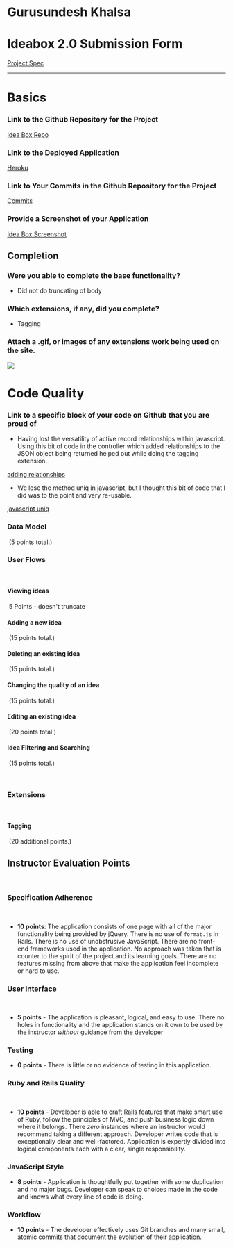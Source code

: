# Gurusundesh Khalsa
# Ideabox 2.0 Submission Form
[Project Spec](https://github.com/turingschool/curriculum/blob/master/source/projects/revenge_of_idea_box.markdown)

------

# Basics

### Link to the Github Repository for the Project
[Idea Box Repo](https://github.com/GKhalsa/idea_box)

### Link to the Deployed Application
[Heroku](http://idea-boxer.herokuapp.com/)

### Link to Your Commits in the Github Repository for the Project
[Commits](https://github.com/GKhalsa/idea_box/commits/master)

### Provide a Screenshot of your Application
[Idea Box Screenshot](http://i.imgur.com/37ysQpn.png)

## Completion

### Were you able to complete the base functionality?
* Did not do truncating of body

### Which extensions, if any, did you complete?
* Tagging

### Attach a .gif, or images of any extensions work being used on the site.
![](http://g.recordit.co/uCZxF9RqCM.gif)
# Code Quality

### Link to a specific block of your code on Github that you are proud of
* Having lost the versatility of active record relationships within javascript. Using this bit of code in the controller which added relationships to the JSON object being returned helped out while doing the tagging extension.

[adding relationships](https://github.com/GKhalsa/idea_box/blob/77a1816e6e43e9c707d3bb856acff83514703193/app/controllers/api/v1/ideas_controller.rb#L4)

* We lose the method uniq in javascript, but I thought this bit of code that I did was to the point and very re-usable.

[javascript uniq](https://github.com/GKhalsa/idea_box/blob/77a1816e6e43e9c707d3bb856acff83514703193/app/assets/javascripts/ideaManipulation.js#L43-L48)

### Data Model
​
(5 points total.)
​
### User Flows
​
#### Viewing ideas
​
5 Points - doesn't truncate
​
#### Adding a new idea
​
(15 points total.)
​
#### Deleting an existing idea
​
(15 points total.)
​
#### Changing the quality of an idea
​
(15 points total.)
​
#### Editing an existing idea
​
(20 points total.)
​
#### Idea Filtering and Searching
​
(15 points total.)

​
### Extensions
​
#### Tagging
​
(20 additional points.)
​

## Instructor Evaluation Points
​
### Specification Adherence
​
* **10 points**: The application consists of one page with all of the major functionality being provided by jQuery. There is no use of `format.js` in Rails. There is no use of unobstrusive JavaScript. There are no front-end frameworks used in the application. No approach was taken that is counter to the spirit of the project and its learning goals. There are no features missing from above that make the application feel incomplete or hard to use.
​
### User Interface
​
* **5 points** - The application is pleasant, logical, and easy to use. There no holes in functionality and the application stands on it own to be used by the instructor _without_ guidance from the developer
​
### Testing
* **0 points** - There is little or no evidence of testing in this application.
​
### Ruby and Rails Quality
​
* **10 points** - Developer is able to craft Rails features that make smart use of Ruby, follow the principles of MVC, and push business logic down where it belongs. There _zero_ instances where an instructor would recommend taking a different approach. Developer writes code that is exceptionally clear and well-factored. Application is expertly divided into logical components each with a clear, single responsibility.

### JavaScript Style
* **8 points** - Application is thoughtfully put together with some duplication and no major bugs. Developer can speak to choices made in the code and knows what every line of code is doing.

### Workflow
* **10 points** - The developer effectively uses Git branches and many small, atomic commits that document the evolution of their application.

